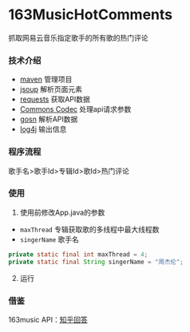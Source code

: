# 163MusicHotComments
抓取网易云音乐指定歌手的所有歌的热门评论
### 技术介绍
- [maven](https://maven.apache.org/) 管理项目
- [jsoup](https://jsoup.org/) 解析页面元素
- [requests](https://github.com/clearthesky/requests) 获取API数据
- [Commons Codec](https://commons.apache.org/proper/commons-codec/) 处理api请求参数
- [gosn](https://github.com/google/gson) 解析API数据
- [log4j](https://logging.apache.org/log4j/2.x/) 输出信息

### 程序流程
歌手名>歌手Id>专辑Id>歌Id>热门评论

### 使用
1. 使用前修改App.java的参数
  - `maxThread` 专辑获取歌的多线程中最大线程数
  - `singerName` 歌手名
``` java
private static final int maxThread = 4;
private static final String singerName = "周杰伦";
```
2. 运行
### 借鉴
163music API：[知乎回答](https://www.zhihu.com/question/36081767/answer/140287795)
